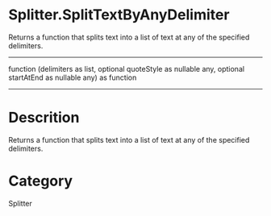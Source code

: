 ﻿# Splitter.SplitTextByAnyDelimiter
Returns a function that splits text into a list of text at any of the specified delimiters.
***
function (delimiters as list, optional quoteStyle as nullable any, optional startAtEnd as nullable any) as function
***
# Descrition 
Returns a function that splits text into a list of text at any of the specified delimiters.
# Category 
Splitter
